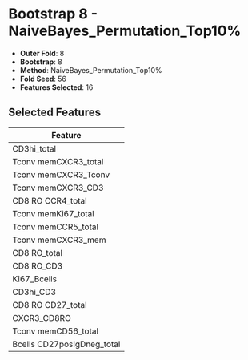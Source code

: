 # Bootstrap 8 - NaiveBayes_Permutation_Top10%

- **Outer Fold**: 8
- **Bootstrap**: 8
- **Method**: NaiveBayes_Permutation_Top10%
- **Fold Seed**: 56
- **Features Selected**: 16

## Selected Features

| Feature |
|---------|
| CD3hi_total |
| Tconv memCXCR3_total |
| Tconv memCXCR3_Tconv |
| Tconv memCXCR3_CD3 |
| CD8 RO CCR4_total |
| Tconv memKi67_total |
| Tconv memCCR5_total |
| Tconv memCXCR3_mem |
| CD8 RO_total |
| CD8 RO_CD3 |
| Ki67_Bcells |
| CD3hi_CD3 |
| CD8 RO CD27_total |
| CXCR3_CD8RO |
| Tconv memCD56_total |
| Bcells CD27posIgDneg_total |
